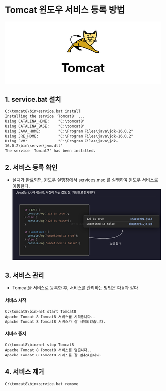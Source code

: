 # Tomcat 윈도우 서비스 등록 방법
![](https://github.com/dididiri1/TIL/blob/main/Tomcat/images/01_01.jpeg?raw=true)

## 1. service.bat 설치
```
C:\tomcat8\bin>service.bat install
Installing the service 'Tomcat8' ...
Using CATALINA_HOME:    "C:\tomcat8"
Using CATALINA_BASE:    "C:\tomcat8"
Using JAVA_HOME:        "C:\Program Files\java\jdk-16.0.2"
Using JRE_HOME:         "C:\Program Files\java\jdk-16.0.2"
Using JVM:              "C:\Program Files\java\jdk-16.0.2\bin\server\jvm.dll"
The service 'Tomcat7' has been installed.
```

## 2.  서비스 등록 확인
- 설치가 완료되면, 윈도우 실행창에서 services.msc 를 실행하여 윈도우 서비스로 이동한다.
![](https://github.com/dididiri1/TIL/blob/main/React/images/02_01.png?raw=true)


## 3. 서비스 관리
- Tomcat을 서비스로 등록한 후, 서비스를 관리하는 방법은 다음과 같다
#### 서비스 시작
```
C:\tomcat8\bin>net start Tomcat8
Apache Tomcat 8 Tomcat8 서비스를 시작합니다..
Apache Tomcat 8 Tomcat8 서비스가 잘 시작되었습니다.
```

#### 서비스 중지
```
C:\tomcat8\bin>net stop Tomcat8
Apache Tomcat 8 Tomcat8 서비스를 멈춥니다..
Apache Tomcat 8 Tomcat8 서비스를 잘 멈추었습니다.
```

## 4. 서비스 제거
```
C:\tomcat8\bin>service.bat remove
```
